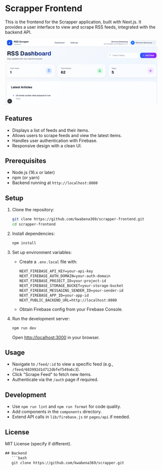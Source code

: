 # Scrapper Frontend

This is the frontend for the Scrapper application, built with Next.js. It provides a user interface to view and scrape RSS feeds, integrated with the backend API.

![Dashboard Preview](public/images/dashboard.png)

## Features

- Displays a list of feeds and their items.
- Allows users to scrape feeds and view the latest items.
- Handles user authentication with Firebase.
- Responsive design with a clean UI.

## Prerequisites

- Node.js (16.x or later)
- npm (or yarn)
- Backend running at `http://localhost:8080`

## Setup

1. Clone the repository:

   ```bash
   git clone https://github.com/kwabena369/scrapper-frontend.git
   cd scrapper-frontend
   ```

2. Install dependencies:

   ```bash
   npm install
   ```

3. Set up environment variables:

   - Create a `.env.local` file with:

     ```env
     NEXT_FIREBASE_API_KEY=your-api-key
     NEXT_FIREBASE_AUTH_DOMAIN=your-auth-domain
     NEXT_FIREBASE_PROJECT_ID=your-project-id
     NEXT_FIREBASE_STORAGE_BUCKET=your-storage-bucket
     NEXT_FIREBASE_MESSAGING_SENDER_ID=your-sender-id
     NEXT_FIREBASE_APP_ID=your-app-id
     NEXT_PUBLIC_BACKEND_URL=http://localhost:8080
     ```

   - Obtain Firebase config from your Firebase Console.

4. Run the development server:

   ```bash
   npm run dev
   ```

   Open [http://localhost:3000](http://localhost:3000) in your browser.

## Usage

- Navigate to `/feed/:id` to view a specific feed (e.g., `/feed/683992d1d712dbfef549a6c3`).
- Click "Scrape Feed" to fetch new items.
- Authenticate via the `/auth` page if required.

## Development

- Use `npm run lint` and `npm run format` for code quality.
- Add components in the `components` directory.
- Extend API calls in `lib/firebase.js` or `pages/api` if needed.


## License

MIT License (specify if different).
```
## Backend 
   ```bash
   git clone https://github.com/kwabena369/scrapper.git
   ```
